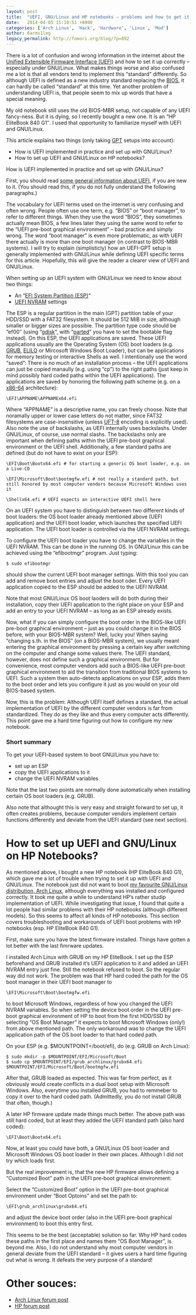 ```yaml
---
layout: post
title:  "UEFI, GNU/Linux and HP notebooks – problems and how to get it working"
date:   2014-04-05 15:10:51 +0000
categories: ['Arch Linux', 'Hack', 'Hardware', 'Linux', 'Mod']
author: 6arms1leg
legacy_permalink: http://fomori.org/blog/?p=892
---
```



There is a lot of confusion and wrong information in the internet about the [Unified Extensible Firmware Interface (UEFI)](https://en.wikipedia.org/wiki/Uefi "en.wikipedia.org - UEFI") and how to set it up correctly – especially under GNU/Linux. What makes things worse and also confused me a lot is that all vendors tend to implement this “standard” differently. So although UEFI is defined as a new industry standard replacing the [BIOS](https://en.wikipedia.org/wiki/BIOS "en.wikipedia.org - BIOS"), it can hardly be called “standard” at this time. Yet another problem of understanding UEFI is, that people seem to mix up words that have a special meaning.

My old notebook still uses the old BIOS-MBR setup, not capable of any UEFI fancy-ness. But it is dying, so I recently bought a new one. It is an “HP EliteBook 840 G1″. I used that opportunity to familiarize myself with UEFI and GNU/Linux.

This article explains two things (only taking [GPT](https://en.wikipedia.org/wiki/GUID_Partition_Table "en.wikipedia.org - GPT") setups into account):

* How is UEFI implemented in practice and set up with GNU/Linux?
* How to set up UEFI and GNU/Linux on HP notebooks?

How is UEFI implemented in practice and set up with GNU/Linux?

First, you should read [some general information about UEFI](https://en.wikipedia.org/wiki/Uefi "en.wikipedia.org - UEFI"), if you are new to it. (You should read this, if you do not fully understand the following paragraphs.)

The vocabulary for UEFI terms used on the internet is very confusing and often wrong. People often use one term, e.g. “BIOS” or “boot manager”, to refer to different things. When they use the word “BIOS”, they sometimes actually mean BIOS, a few lines later they using the same word to refer to the “UEFI pre-boot graphical environment” – bad practice and simply wrong. The word “boot manager” is even more problematic, as with UEFI there actually is more than one boot manager (in contrast to BIOS-MBR systems). I will try to explain (simplisticly) how an UEFI-GPT setup is generally implemented with GNU/Linux while defining UEFI specific terms for this article. Hopefully, this will give the reader a clearer view of UEFI and GNU/Linux.

When setting up an UEFI system with GNU/Linux we need to know about two things:

* An “[EFI System Partition (ESP)](https://en.wikipedia.org/wiki/EFI_System_partition "en.wikipedia.org - ESP")“
* [UEFI NVRAM](https://en.wikipedia.org/wiki/NVRAM "en.wikipedia.org - NVRAM") settings

The ESP is a regular partition in the main (GPT) partition table of your HDD/SSD with a FAT32 filesystem. It should be 512 MiB in size, although smaller or bigger sizes are possible. The partition type code should be “ef00″ (using “[gdisk](https://github.com/caldwell/gdisk "github.com - gdisk")“, with “[parted](https://www.gnu.org/software/parted/ "gnu.org - parted")” you have to set the bootable flag instead). On this ESP, the UEFI applications are saved. These UEFI applications usually are the Operating System (OS) boot loaders (e.g. [GRUB](https://www.gnu.org/software/grub/ "gnu.org - grub"), [ELILO](http://elilo.sourceforge.net/ "elilo.sourceforge.net") or Mircosoft Windows Boot Loader), but can be applications for memory testing or interactive Shells as well. I intentionally use the word “saved”: There is no much of an installation process – the UEFI applications can just be copied manaully (e.g. using “cp”) to the right paths (just keep in mind possibly hard coded paths within the UEFI applications). The applications are saved by honoring the following path scheme (e.g. on a [x86-64](https://en.wikipedia.org/wiki/X86-64 "en.wikipedia.org - X86-64") architecture):

```
\EFI\APPNAME\APPNAMEx64.efi
```

Where “APPNAME” is a descriptive name, you can freely choose. Note that noramally upper or lower case letters do not matter, since FAT32 filesystems are case-insensitive (unless [UFT-8](https://en.wikipedia.org/wiki/UTF-8 "en.wikipedia.org - UTF-8") encoding is explicitly used). Also note the use of backslashs, as UEFI internally uses backslashs. Under GNU/Linux, of course, use normal slashs. The backslashs only are important when defining paths within the UEFI pre-boot graphical environment or the UEFI shell. Additionally, a few standard paths are defined (but do not have to exist on your ESP):

```
\EFI\Boot\Bootx64.efi # for starting a generic OS boot loader, e.g. on a Live-CD
```

```
\EFI\Microsoft\Boot\bootmgfw.efi # not really a standard path, but still honored by most computer vendors because Microsoft Windows uses it
```

```
\Shellx64.efi # UEFI expects an interactive UEFI shell here
```

On an UEFI system you have to distinguish between two different kinds of boot loaders: the OS boot loader already mentioned above (UEFI application) and the UEFI boot loader, which launches the specified UEFI application. The UEFI boot loader is controlled via the UEFI NVRAM settings.

To configure the UEFI boot loader you have to change the variables in the UEFI NVRAM. This can be done in the running OS. In GNU/Linux this can be achieved using the “efibootmgr” program. Just typing:

```
$ sudo efibootmgr
```

should show the current UEFI boot manager settings. With this tool you can add and remove boot entries and adjust the boot oder. Every UEFI application copied to the ESP should be added to the UEFI NVRAM.

Note that most GNU/Linux OS boot laoders will do both during their installation, copy their UEFI application to the right place on your ESP and add an entry to your UEFI NVRAM – as long as an ESP already exists.

Now, what if you can simply configure the boot order in the BIOS-like UEFI pre-boot graphical environment – just as you could change it in the BIOS before, with your BIOS-MBR system? Well, lucky you! When saying “changing s.th. in the BIOS” (on a BIOS-MBR system), we usually meant entering the graphical environment by pressing a certain key after switching on the computer and change some values there. The UEFI standard, however, does not define such a graphical environment. But for convenience, most computer vendors add such a BIOS-like UEFI pre-boot graphical environment to aid the transition from traditional BIOS systems to UEFI. Such a system then auto-detects applications on your ESP, adds them to the boot order and lets you configure it just as you would on your old BIOS-based system.

Now, this is the problem: Although UEFI itself defines a standard, the actual implementation of UEFI by the different computer vendors is far from standardized. They do as they like and thus every computer acts differently. This point gave me a hard time figuring out how to configure my new notebook.

### Short summary

To get your UEFI-based system to boot GNU/Linux you have to:

* set up an ESP
* copy the UEFI applications to it
* change the UEFI NVRAM variables

Note that the last two points are normally done automatically when installing certain OS boot loaders (e.g. GRUB).

Also note that althought this is very easy and straight forward to set up, it often creates problems, because computer vendors implement certain functions differently and deviate from the UEFI standard (see next section).

How to set up UEFI and GNU/Linux on HP Notebooks?
=================================================

As mentioned above, I bought a new HP notebook (HP EliteBook 840 G1), which gave me a lot of trouble when trying to set it up with UEFI and GNU/Linux. The notebook just did not want to boot [my favourite GNU/Linux distribution, Arch Linux](https://www.archlinux.org/ "archlinux.org"), although everything was installed and configured correctly. It took me quite a while to understand HP’s rather studip implementation of UEFI. While investigating that issue, I found that quite a lot people had similar problems with their HP notebooks (although different models). So this seems to affect all kinds of HP notebooks. This section covers troubleshooting and workarounds of UEFI boot problems with HP notebooks (esp. HP EliteBook 840 G1).

First, make sure you have the latest firmware installed. Things have gotten a lot better with the last fimrware updates.

I installed Arch Linux with GRUB on my HP EliteBook. I set up the ESP beforehand and GRUB installed it’s UEFI application to it and added an UEFI NVRAM entry just fine. Still the notebook refused to boot. So the regular way did not work. The problem was that HP hard coded the path for the OS boot manager in their UEFI boot manager to

```
\EFI\Microsoft\Boot\bootmgfw.efi
```

to boot Microsoft Windows, regardless of how you changed the UEFI NVRAM variables. So when setting the device boot order in the UEFI pre-boot graphical environment of HP to boot from the first HDD/SSD by selecting “OS Boot Manager” it expects to boot Microsoft Windows (only!) from above mentioned path. The only workaround was to change the UEFI application path of the OS boot loader to that hard coded path.

On your ESP (e.g. $MOUNTPOINT=/boot/efi), do (e.g. GRUB on Arch Linux):

```
$ sudo mkdir -p $MOUNTPOINT/EFI/Microsoft/Boot
$ sudo cp $MOUNTPOINT/EFI/grub_archlinux/grubx64.efi $MOUNTPOINT/EFI/Microsoft/Boot/bootmgfw.efi
```

After that, GRUB loaded as expected. This was far from perfect, as it obviously would create conflicts in a dual boot setup with Microsoft Windows. Also, everytime you installed GRUB, you had to remmeber to copy it over to the hard coded path. (Admittedly, you do not install GRUB that often, though.)

A later HP firmware update made things much better. The above path was still hard coded, but at least they added the UEFI standard path (also hard coded):

```
\EFI\Boot\Bootx64.efi
```

Now, at least you could have both, a GNU/Linux OS boot loader and Microsoft Windows OS boot loader in their own places. Although I did not try which loads first.

But the real improvement is, that the new HP firmware allows defining a “Customized Boot” path in the UEFI pre-boot graphical environment:

Select the “Customized Boot” option in the UEFI pre-boot graphical environment under “Boot Optoins” and set the path to:

```
\EFI\grub_archlinux\grubx64.efi
```

and adjust the device boot order (also in the UEFI pre-boot graphical environment) to boot this entry first.

This seems to be the best (acceptable) solution so far. Why HP hard codes these paths in the first place and names them “OS Boot Manager”, is beyond me. Also, I do not understand why most computer vendors in general deviate from the UEFI standard – it gives users a hard time figuring out what is wrong. It defeats the very purpose of a standard!

Other souces:
=============

* [Arch Linux forum post](https://bbs.archlinux.org/viewtopic.php?id=168904&p=1 "Arch Linux forum post")
* [HP forum post](http://h30434.www3.hp.com/t5/Notebook-Operating-Systems-and-Software/Changing-Boot-Order-on-Dual-Boot-Windows-8-and-Ubuntu/td-p/2503733 "HP forum post")

 

  

	